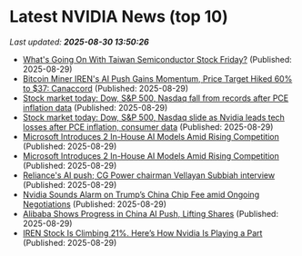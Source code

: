 # Latest NVIDIA News (top 10)
_Last updated: **2025-08-30 13:50:26**_

- [What's Going On With Taiwan Semiconductor Stock Friday?](https://biztoc.com/x/d726a4cc40299e3f) (Published: 2025-08-29)
- [Bitcoin Miner IREN's AI Push Gains Momentum, Price Target Hiked 60% to $37: Canaccord](https://www.coindesk.com/markets/2025/08/29/bitcoin-miner-iren-s-ai-push-gains-momentum-price-target-hiked-60-to-usd37-canaccord) (Published: 2025-08-29)
- [Stock market today: Dow, S&P 500, Nasdaq fall from records after PCE inflation data](https://finance.yahoo.com/news/live/stock-market-today-dow-sp-500-nasdaq-fall-from-records-after-pce-inflation-data-133800228.html) (Published: 2025-08-29)
- [Stock market today: Dow, S&P 500, Nasdaq slide as Nvidia leads tech losses after PCE inflation, consumer data](https://consent.yahoo.com/v2/collectConsent?sessionId=1_cc-session_660bd572-12e3-4554-9a84-1a2f868834b5) (Published: 2025-08-29)
- [Microsoft Introduces 2 In-House AI Models Amid Rising Competition](https://me.pcmag.com/en/ai/31941/microsoft-introduces-2-in-house-ai-models-amid-rising-competition) (Published: 2025-08-29)
- [Microsoft Introduces 2 In-House AI Models Amid Rising Competition](https://uk.pcmag.com/ai/159797/microsoft-introduces-2-in-house-ai-models-amid-rising-competition) (Published: 2025-08-29)
- [Reliance's AI push; CG Power chairman Vellayan Subbiah interview](https://economictimes.indiatimes.com/tech/newsletters/tech-top-5/reliances-ai-push-cg-power-chairman-vellayan-subbiah-interview/articleshow/123586103.cms) (Published: 2025-08-29)
- [Nvidia Sounds Alarm on Trump’s China Chip Fee amid Ongoing Negotiations](https://biztoc.com/x/e841d4f2a47c043d) (Published: 2025-08-29)
- [Alibaba Shows Progress in China AI Push, Lifting Shares](https://www.livemint.com/companies/company-results/alibaba-shows-progress-in-china-ai-push-lifting-shares-11756474368773.html) (Published: 2025-08-29)
- [IREN Stock Is Climbing 21%. Here’s How Nvidia Is Playing a Part](https://biztoc.com/x/7018729d843fedf4) (Published: 2025-08-29)

